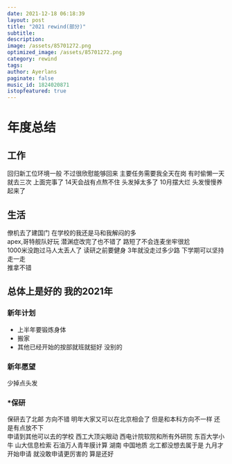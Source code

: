 ```yaml
---
date: 2021-12-18 06:18:39
layout: post
title: "2021 rewind(部分)"
subtitle:
description:
image: /assets/85701272.png
optimized_image: /assets/85701272.png
category: rewind
tags:
author: Ayerlans
paginate: false
music_id: 1824020871
istopfeatured: true
---
```

# 年度总结
## 工作
回归新工位环境一般 不过很欣慰能够回来 主要任务需要我全天在岗 有时偷懒一天就去三次 上面完事了 14天会战有点熬不住 头发掉太多了
10月摆大烂 头发慢慢养起来了
## 生活
僚机去了建国门 在学校的我还是马和我解闷的多  
apex,哥特舰队好玩 潜渊症改完了也不错了 路短了不会连麦坐牢很尬  
1000米没跑过马人太丢人了 读研之前要健身 3年就没走过多少路 下学期可以坚持走一走  
推拿不错  
## 总体上是好的 我的2021年
### 新年计划  
- 上半年要锻炼身体   
- 搬家  
- 其他已经开始的按部就班就挺好 没别的
### 新年愿望  
少掉点头发
### *保研  
保研去了北邮 方向不错 明年大家又可以在北京相会了
但是和本科方向不一样 还是有点放不下  
申请到其他可以去的学校 西工大顶尖眼动 西电计院软院和所有外研院 东百大学小牛 山大信息检索 石油万人青年膜计算 湖南 中国地质 北工都没想去属于是
九月才开始申请 就没敢申请更厉害的
算是还好
